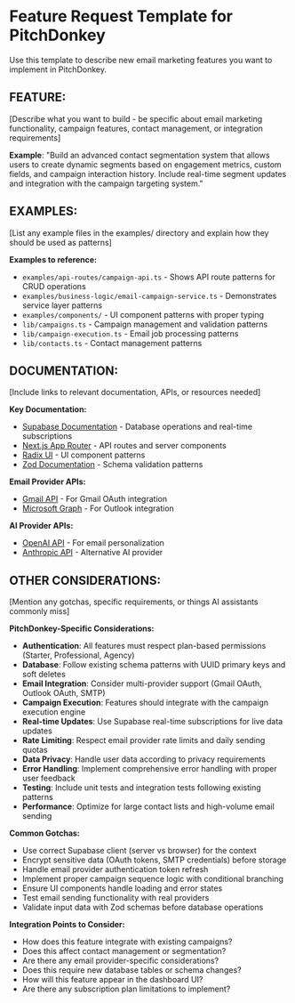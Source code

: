 # Feature Request Template for PitchDonkey

Use this template to describe new email marketing features you want to implement in PitchDonkey.

## FEATURE:
[Describe what you want to build - be specific about email marketing functionality, campaign features, contact management, or integration requirements]

**Example**: "Build an advanced contact segmentation system that allows users to create dynamic segments based on engagement metrics, custom fields, and campaign interaction history. Include real-time segment updates and integration with the campaign targeting system."

## EXAMPLES:
[List any example files in the examples/ directory and explain how they should be used as patterns]

**Examples to reference:**
- `examples/api-routes/campaign-api.ts` - Shows API route patterns for CRUD operations
- `examples/business-logic/email-campaign-service.ts` - Demonstrates service layer patterns
- `examples/components/` - UI component patterns with proper typing
- `lib/campaigns.ts` - Campaign management and validation patterns
- `lib/campaign-execution.ts` - Email job processing patterns
- `lib/contacts.ts` - Contact management patterns

## DOCUMENTATION:
[Include links to relevant documentation, APIs, or resources needed]

**Key Documentation:**
- [Supabase Documentation](https://supabase.com/docs) - Database operations and real-time subscriptions
- [Next.js App Router](https://nextjs.org/docs/app) - API routes and server components
- [Radix UI](https://www.radix-ui.com/primitives/docs) - UI component patterns
- [Zod Documentation](https://zod.dev/) - Schema validation patterns

**Email Provider APIs:**
- [Gmail API](https://developers.google.com/gmail/api) - For Gmail OAuth integration
- [Microsoft Graph](https://docs.microsoft.com/en-us/graph/) - For Outlook integration

**AI Provider APIs:**
- [OpenAI API](https://platform.openai.com/docs) - For email personalization
- [Anthropic API](https://docs.anthropic.com/) - Alternative AI provider

## OTHER CONSIDERATIONS:
[Mention any gotchas, specific requirements, or things AI assistants commonly miss]

**PitchDonkey-Specific Considerations:**
- **Authentication**: All features must respect plan-based permissions (Starter, Professional, Agency)
- **Database**: Follow existing schema patterns with UUID primary keys and soft deletes
- **Email Integration**: Consider multi-provider support (Gmail OAuth, Outlook OAuth, SMTP)
- **Campaign Execution**: Features should integrate with the campaign execution engine
- **Real-time Updates**: Use Supabase real-time subscriptions for live data updates
- **Rate Limiting**: Respect email provider rate limits and daily sending quotas
- **Data Privacy**: Handle user data according to privacy requirements
- **Error Handling**: Implement comprehensive error handling with proper user feedback
- **Testing**: Include unit tests and integration tests following existing patterns
- **Performance**: Optimize for large contact lists and high-volume email sending

**Common Gotchas:**
- Use correct Supabase client (server vs browser) for the context
- Encrypt sensitive data (OAuth tokens, SMTP credentials) before storage
- Handle email provider authentication token refresh
- Implement proper campaign sequence logic with conditional branching
- Ensure UI components handle loading and error states
- Test email sending functionality with real providers
- Validate input data with Zod schemas before database operations

**Integration Points to Consider:**
- How does this feature integrate with existing campaigns?
- Does this affect contact management or segmentation?
- Are there any email provider-specific considerations?
- Does this require new database tables or schema changes?
- How will this feature appear in the dashboard UI?
- Are there any subscription plan limitations to implement?